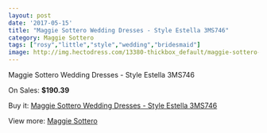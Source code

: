 ```yaml
---
layout: post
date: '2017-05-15'
title: "Maggie Sottero Wedding Dresses - Style Estella 3MS746"
category: Maggie Sottero
tags: ["rosy","little","style","wedding","bridesmaid"]
image: http://img.hectodress.com/13380-thickbox_default/maggie-sottero-wedding-dresses-style-estella-3ms746.jpg
---
```

Maggie Sottero Wedding Dresses - Style Estella 3MS746

On Sales: **$190.39**
<a href="https://www.hectodress.com/maggie-sottero/6485-maggie-sottero-wedding-dresses-style-estella-3ms746.html"><amp-img layout="responsive" width="600" height="600" src="//img.hectodress.com/13380-thickbox_default/maggie-sottero-wedding-dresses-style-estella-3ms746.jpg" alt="Maggie Sottero Wedding Dresses - Style Estella 3MS746 0" /></a>
<a href="https://www.hectodress.com/maggie-sottero/6485-maggie-sottero-wedding-dresses-style-estella-3ms746.html"><amp-img layout="responsive" width="600" height="600" src="//img.hectodress.com/13381-thickbox_default/maggie-sottero-wedding-dresses-style-estella-3ms746.jpg" alt="Maggie Sottero Wedding Dresses - Style Estella 3MS746 1" /></a>

Buy it: [Maggie Sottero Wedding Dresses - Style Estella 3MS746](https://www.hectodress.com/maggie-sottero/6485-maggie-sottero-wedding-dresses-style-estella-3ms746.html "Maggie Sottero Wedding Dresses - Style Estella 3MS746")

View more: [Maggie Sottero](https://www.hectodress.com/109-maggie-sottero "Maggie Sottero")